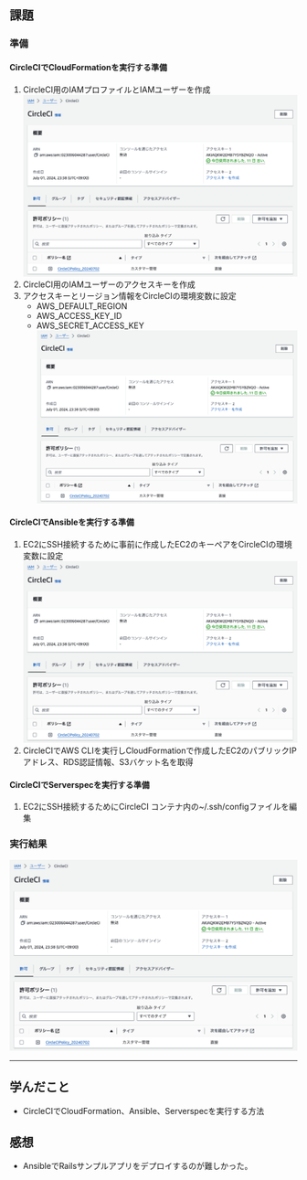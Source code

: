 ## 課題

### 準備

#### CircleCIでCloudFormationを実行する準備

1. CircleCI用のIAMプロファイルとIAMユーザーを作成
    ![](img/lec13/1-1.png)
1. CircleCI用のIAMユーザーのアクセスキーを作成
1. アクセスキーとリージョン情報をCircleCIの環境変数に設定
    - AWS_DEFAULT_REGION
    - AWS_ACCESS_KEY_ID
    - AWS_SECRET_ACCESS_KEY
    ![](img/lec13/1-1.png)

#### CircleCIでAnsibleを実行する準備

1. EC2にSSH接続するために事前に作成したEC2のキーペアをCircleCIの環境変数に設定
    ![](img/lec13/1-1.png)
1. CircleCIでAWS CLIを実行しCloudFormationで作成したEC2のパブリックIPアドレス、RDS認証情報、S3バケット名を取得

#### CircleCIでServerspecを実行する準備

1. EC2にSSH接続するためにCircleCI コンテナ内の~/.ssh/configファイルを編集

### 実行結果

![](img/lec13/1-1.png)

---

## 学んだこと

- CircleCIでCloudFormation、Ansible、Serverspecを実行する方法

## 感想

- AnsibleでRailsサンプルアプリをデプロイするのが難しかった。

